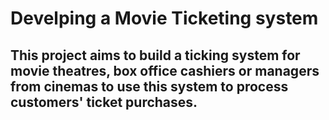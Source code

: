 # Develping a Movie Ticketing system


## This project aims to build a ticking system for movie theatres, box office cashiers or managers from cinemas to use this system to process customers' ticket purchases.  
